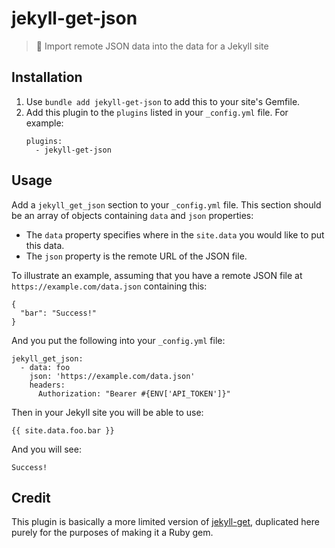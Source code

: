 # jekyll-get-json

> 💎 Import remote JSON data into the data for a Jekyll site

## Installation

1. Use `bundle add jekyll-get-json` to add this to your site's Gemfile.
2. Add this plugin to the `plugins` listed in your `_config.yml` file. For example:
    ```
    plugins:
      - jekyll-get-json
    ```

## Usage

Add a `jekyll_get_json` section to your `_config.yml` file. This section should be an array of objects containing `data` and `json` properties:
* The `data` property specifies where in the `site.data` you would like to put this data.
* The `json` property is the remote URL of the JSON file.

To illustrate an example, assuming that you have a remote JSON file at `https://example.com/data.json` containing this:
```
{
  "bar": "Success!"
}
```
And you put the following into your `_config.yml` file:
```
jekyll_get_json:
  - data: foo
    json: 'https://example.com/data.json'
    headers:
      Authorization: "Bearer #{ENV['API_TOKEN']}"
```
Then in your Jekyll site you will be able to use:
```
{{ site.data.foo.bar }}
```
And you will see:
```
Success!
```

## Credit

This plugin is basically a more limited version of [jekyll-get](https://github.com/18F/jekyll-get), duplicated here purely for the purposes of making it a Ruby gem.
